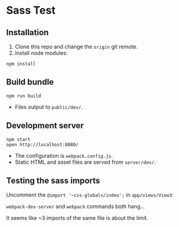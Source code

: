 
# Sass Test

## Installation

1. Clone this repo and change the `origin` git remote.
2. Install node modules:

``` text
npm install
```

## Build bundle

``` text
npm run build
```

- Files output to `public/dev/`.

## Development server

``` text
npm start
open http://localhost:8080/
```

- The configuration is `webpack.config.js`.
- Static HTML and asset files are served from `server/dev/`.

## Testing the sass imports


Uncomment the `@import '~css-globals/index';` in `app/views/View3`:

`webpack-dev-server` and `webpack` commands both hang...

It seems like ~3 imports of the same file is about the limit.
